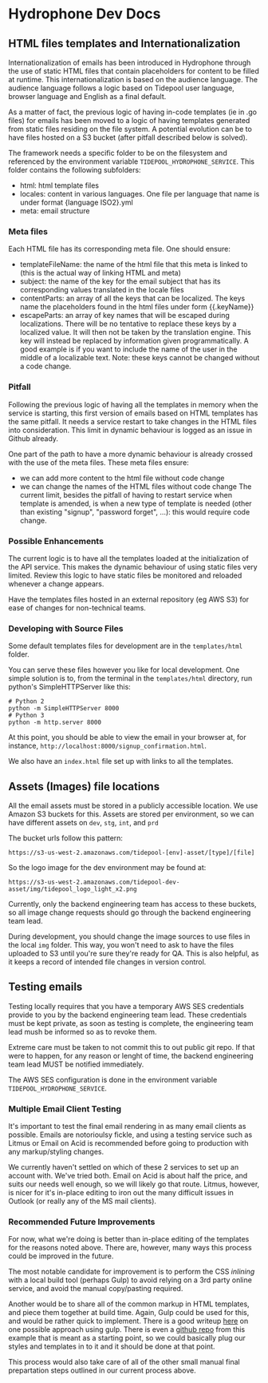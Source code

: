 Hydrophone Dev Docs
===

## HTML files templates and Internationalization

Internationalization of emails has been introduced in Hydrophone through the use of static HTML files that contain placeholders for content to be filled at runtime.
This internationalization is based on the audience language. The audience language follows a logic based on Tidepool user language, browser language and English as a final default.

As a matter of fact, the previous logic of having in-code templates (ie in .go files) for emails has been moved to a logic of having templates generated from static files residing on the file system. A potential evolution can be to have files hosted on a S3 bucket (after pitfall described below is solved).

The framework needs a specific folder to be on the filesystem and referenced by the environment variable `TIDEPOOL_HYDROPHONE_SERVICE`. This folder contains the following subfolders:
* html: html template files
* locales: content in various languages. One file per language that name is under format {language ISO2}.yml
* meta: email structure

### Meta files

Each HTML file has its corresponding meta file. One should ensure:
- templateFileName: the name of the html file that this meta is linked to (this is the actual way of linking HTML and meta)
- subject: the name of the key for the email subject that has its corresponding values translated in the locale files
- contentParts: an array of all the keys that can be localized. The keys name the placeholders found in the html files under form {{.keyName}}
- escapeParts: an array of key names that will be escaped during localizations. There will be no tentative to replace these keys by a localized value. It will then not be taken by the translation engine. This key will instead be replaced by information given programmatically. A good example is if you want to include the name of the user in the middle of a localizable text. Note: these keys cannot be changed without a code change.

### Pitfall

Following the previous logic of having all the templates in memory when the service is starting, this first version of emails based on HTML templates has the same pitfall. It needs a service restart to take changes in the HTML files into consideration. This limit in dynamic behaviour is logged as an issue in Github already.

One part of the path to have a more dynamic behaviour is already crossed  with the use of the meta files. These meta files ensure:
- we can add more content to the html file without code change
- we can change the names of the HTML files without code change
The current limit, besides the pitfall of having to restart service when template is amended, is when a new type of template is needed (other than existing "signup", "password forget", ...): this would require code change.

### Possible Enhancements

The current logic is to have all the templates loaded at the initialization of the API service. This makes the dynamic behaviour of using static files very limited. Review this logic to have static files be monitored and reloaded whenever a change appears.

Have the templates files hosted in an external repository (eg AWS S3) for ease of changes for non-technical teams.


### Developing with Source Files

Some default templates files for development are in the `templates/html` folder.

You can serve these files however you like for local development. One simple solution is to, from the terminal in the `templates/html` directory, run python's SimpleHTTPServer like this:

```shell
# Python 2
python -m SimpleHTTPServer 8000
# Python 3
python -m http.server 8000
```

At this point, you should be able to view the email in your browser at, for instance, `http://localhost:8000/signup_confirmation.html`.

We also have an `index.html` file set up with links to all the templates.

## Assets (Images) file locations

All the email assets must be stored in a publicly accessible location. We use Amazon S3 buckets for this.  Assets are stored per environment, so we can have different assets on `dev`, `stg`, `int`, and `prd`

The bucket urls follow this pattern:

`https://s3-us-west-2.amazonaws.com/tidepool-[env]-asset/[type]/[file]`

So the logo image for the dev environment may be found at:

`https://s3-us-west-2.amazonaws.com/tidepool-dev-asset/img/tidepool_logo_light_x2.png`

Currently, only the backend engineering team has access to these buckets, so all image change requests should go through the backend engineering team lead.

During development, you should change the image sources to use files in the local `img` folder. This way, you won't need to ask to have the files uploaded to S3 until you're sure they're ready for QA. This is also helpful, as it keeps a record of intended file changes in version control.

## Testing emails

Testing locally requires that you have a temporary AWS SES credentials provide to you by the backend engineering team lead. These credentials must be kept private, as soon as testing is complete, the engineering team lead mush be informed so as to revoke them.

Extreme care must be taken to not commit this to out public git repo. If that were to happen, for any reason or lenght of time, the backend engineering team lead MUST be notified immediately.

The AWS SES configuration is done in the environment variable `TIDEPOOL_HYDROPHONE_SERVICE`.

### Multiple Email Client Testing

It's important to test the final email rendering in as many email clients as possible.  Emails are notorioulsy fickle, and using a testing service such as Litmus or Email on Acid is recommended before going to production with any markup/styling changes.

We currently haven't settled on which of these 2 services to set up an account with. We've tried both. Email on Acid is about half the price, and suits our needs well enough, so we will likely go that route. Litmus, however, is nicer for it's in-place editing to iron out the many difficult issues in Outlook (or really any of the MS mail clients).

### Recommended Future Improvements

For now, what we're doing is better than in-place editing of the templates for the reasons noted above. There are, however, many ways this process could be improved in the future.

The most notable candidate for improvement is to perform the CSS _inlining_ with a local build tool (perhaps Gulp) to avoid relying on a 3rd party online service, and avoid the manual copy/pasting required.

Another would be to share all of the common markup in HTML templates, and piece them together at build time. Again, Gulp could be used for this, and would be rather quick to implement. There is a good writeup [here](https://bitsofco.de/a-gulp-workflow-for-building-html-email/) on one possible approach using gulp. There is even a [github repo](https://github.com/ireade/gulp-email-workflow/tree/master/src/templates) from this example that is meant as a starting point, so we could basically plug our styles and templates in to it and it should be done at that point.

This process would also take care of all of the other small manual final prepartation steps outlined in our current process above.
